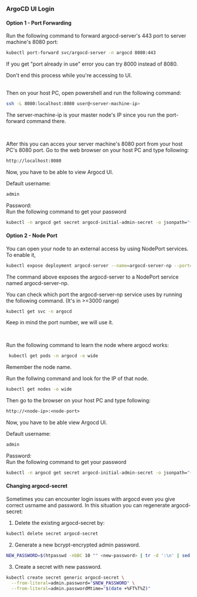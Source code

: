 ### ArgoCD UI Login
####  Option 1 - Port Forwarding

Run the following command to forward argocd-server's 443 port to server machine's 8080 port:
```bash
kubectl port-forward svc/argocd-server -n argocd 8080:443
```
If you get "port already in use" error you can try 8000 instead of 8080.

Don't end this process while you're accessing to UI.  
<br>

Then on your host PC, open powershell and run the following command:
```bash
ssh -L 8080:localhost:8080 user@<server-machine-ip>
```
The server-machine-ip is your master node's IP since you run the port-forward command there.  

<br>

After this you can acces your server machine's 8080 port from your host PC's 8080 port. Go to the web browser on your host PC and type following:
```txt
http://localhost:8080
```

Now, you have to be able to view Argocd UI.

Default username:
```txt
admin
```
Password:  
Run the following command to get your password
```bash
kubectl -n argocd get secret argocd-initial-admin-secret -o jsonpath="{.data.password}" | base64 --decode ; echo
```


#### Option 2 - Node Port
You can open your node to an external access by using NodePort services. To enable it,

```bash
kubectl expose deployment argocd-server --name=argocd-server-np --port=80 --target-port=8080 --type=NodePort --namespace=argocd 
```
The command above exposes the argocd-server to a NodePort service named argocd-server-np.


You can check which port the argocd-server-np service uses by running the following command. (It's in >=3000 range)
```bash
kubectl get svc -n argocd
```
Keep in mind the port number, we will use it.

<br>

Run the following command to learn the node where argocd works:
```bash
 kubectl get pods -n argocd -o wide
```
Remember the node name.

Run the follwing command and look for the IP of that node.
```bash
kubectl get nodes -o wide
```

Then go to the browser on your host PC and type following:
```txt
http://<node-ip>:<node-port>
```
Now, you have to be able view Argocd UI.

Default username:
```txt
admin
```
Password:  
Run the following command to get your password
```bash
kubectl -n argocd get secret argocd-initial-admin-secret -o jsonpath="{.data.password}" | base64 --decode ; echo
```
#### Changing argocd-secret
Sometimes you can encounter login issues with argocd even you give correct usrname and password.
In this situation you can regenerate argocd-secret:

1. Delete the existing argocd-secret by:
```bash
kubectl delete secret argocd-secret
```
2. Generate a new bcrypt-encrypted admin password.
```bash
NEW_PASSWORD=$(htpasswd -nbBC 10 "" <new-password> | tr -d ':\n' | sed 's/^$2y/$2a/')
```
3. Create a secret with new password.
```bash
kubectl create secret generic argocd-secret \
  --from-literal=admin.password="$NEW_PASSWORD" \
  --from-literal=admin.passwordMtime="$(date +%FT%T%Z)"

